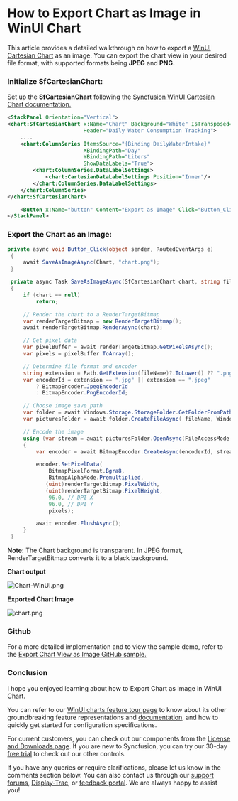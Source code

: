 # How to Export Chart as Image in WinUI Chart
This article provides a detailed walkthrough on how to export a [WinUI Cartesian Chart](https://www.syncfusion.com/winui-controls/cartesian-charts) as an image. You can export the chart view in your desired file format, with supported formats being **JPEG** and **PNG.**

### Initialize SfCartesianChart:

Set up the **SfCartesianChart** following the [ Syncfusion WinUI Cartesian Chart documentation.](https://help.syncfusion.com/winui/cartesian-charts/getting-started)
 ```xml
<StackPanel Orientation="Vertical">
 <chart:SfCartesianChart x:Name="Chart" Background="White" IsTransposed="True" 
                         Header="Daily Water Consumption Tracking">
     ....
     <chart:ColumnSeries ItemsSource="{Binding DailyWaterIntake}"
                         XBindingPath="Day" 
                         YBindingPath="Liters"
                         ShowDataLabels="True">
         <chart:ColumnSeries.DataLabelSettings>
             <chart:CartesianDataLabelSettings Position="Inner"/>
         </chart:ColumnSeries.DataLabelSettings>
     </chart:ColumnSeries>
 </chart:SfCartesianChart>

     <Button x:Name="button" Content="Export as Image" Click="Button_Click" />
 </StackPanel> 
 ```

### Export the Chart as an Image:
 
 ```csharp
private async void Button_Click(object sender, RoutedEventArgs e)
  {
      await SaveAsImageAsync(Chart, "chart.png");
  }

  private async Task SaveAsImageAsync(SfCartesianChart chart, string fileName)
  {
      if (chart == null)
          return;

      // Render the chart to a RenderTargetBitmap
      var renderTargetBitmap = new RenderTargetBitmap();
      await renderTargetBitmap.RenderAsync(chart);

      // Get pixel data
      var pixelBuffer = await renderTargetBitmap.GetPixelsAsync();
      var pixels = pixelBuffer.ToArray();

      // Determine file format and encoder
      string extension = Path.GetExtension(fileName)?.ToLower() ?? ".png";
      var encoderId = extension == ".jpg" || extension == ".jpeg"
          ? BitmapEncoder.JpegEncoderId
          : BitmapEncoder.PngEncoderId;

      // Choose image save path
      var folder = await Windows.Storage.StorageFolder.GetFolderFromPathAsync(@"D:\");
      var picturesFolder = await folder.CreateFileAsync( fileName, Windows.Storage.CreationCollisionOption.ReplaceExisting);

      // Encode the image
      using (var stream = await picturesFolder.OpenAsync(FileAccessMode.ReadWrite))
      {
          var encoder = await BitmapEncoder.CreateAsync(encoderId, stream);

          encoder.SetPixelData(
              BitmapPixelFormat.Bgra8,
              BitmapAlphaMode.Premultiplied,
             (uint)renderTargetBitmap.PixelWidth,
             (uint)renderTargetBitmap.PixelHeight,
              96.0, // DPI X
              96.0, // DPI Y
              pixels);

          await encoder.FlushAsync();
      }
  } 
 ```

**Note:** The Chart background is transparent. In JPEG format, RenderTargetBitmap converts it to a black background.

**Chart output**
 
 ![Chart-WinUI.png](https://support.syncfusion.com/kb/agent/attachment/article/18644/inline?token=eyJhbGciOiJodHRwOi8vd3d3LnczLm9yZy8yMDAxLzA0L3htbGRzaWctbW9yZSNobWFjLXNoYTI1NiIsInR5cCI6IkpXVCJ9.eyJpZCI6IjM0MjM0Iiwib3JnaWQiOiIzIiwiaXNzIjoic3VwcG9ydC5zeW5jZnVzaW9uLmNvbSJ9.0wMM_ZaV1z0RXFn8efmG0bKwTOt6QMiZ7DQ5fa1QLyU)

**Exported Chart Image**

 ![chart.png](https://support.syncfusion.com/kb/agent/attachment/article/18644/inline?token=eyJhbGciOiJodHRwOi8vd3d3LnczLm9yZy8yMDAxLzA0L3htbGRzaWctbW9yZSNobWFjLXNoYTI1NiIsInR5cCI6IkpXVCJ9.eyJpZCI6IjM0MjMyIiwib3JnaWQiOiIzIiwiaXNzIjoic3VwcG9ydC5zeW5jZnVzaW9uLmNvbSJ9.VhSO304zS7VSvBDSySJWOBxdySgRK0LWuAdmx3Vl4No)

### Github
For a more detailed implementation and to view the sample demo, refer to the [Export Chart View as Image GitHub sample.](https://github.com/SyncfusionExamples/How-to-Export-Chart-as-Image-in-WinUI-Chart)

### Conclusion

I hope you enjoyed learning about how to Export Chart as Image in WinUI Chart.

You can refer to our [WinUI charts feature tour page](https://www.syncfusion.com/winui-controls/cartesian-charts) to know about its other groundbreaking feature representations and [documentation](https://help.syncfusion.com/winui/charts/getting-started), and how to quickly get started for configuration specifications.

For current customers, you can check out our components from the [License and Downloads page](https://www.syncfusion.com/sales/teamlicense). If you are new to Syncfusion, you can try our 30-day [free trial](https://www.syncfusion.com/account/manage-trials/downloads) to check out our other controls.

If you have any queries or require clarifications, please let us know in the comments section below. You can also contact us through our [support forums](https://www.syncfusion.com/forums/), [Display-Trac](https://support.syncfusion.com/create), or [feedback portal](https://www.syncfusion.com/feedback/winui?control=sfcartesianchart). We are always happy to assist you!

